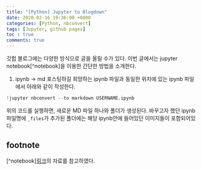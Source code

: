 ```yaml
---
title: "[Python] Jupyter to Blogdown"
date: 2020-02-16 19:36:00 +0800
categories: [Python, nbconvert]
tags: [Jupyter, github pages]
toc : true
comments: true
---
```


깃헙 블로그에는 다양한 방식으로 글을 올릴 수가 있다.
이번 글에서는 jupyter notebook[^notebook]을 이용한 간단한 방법을 소개한다.

1. ipynb -> md
포스팅하길 희망하는 ipynb 파일과 동일한 위치에 있는 ipynb 파일에서 아래와 같이 작성한다.
```python
!jupyter nbconvert --to markdown USERNAME.ipynb
```
위의 코드를 실행하면, 새로운 MD 파일 하나와 폴더가 생성된다.
바꾸고자 했던 ipynb 파일명에 `_files`가 추가된 폴더에는 해당 ipynb안에 들어있던 이미지들이 포함되어있다.

## footnote
[^notebook][링크](https://www.timlrx.com/2018/03/25/uploading-jupyter-notebook-files-to-blogdown/)의 자료를 참고하였다.
